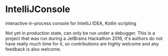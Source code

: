 # IntelliJConsole
interactive in-process console for IntelliJ IDEA, Kotlin scripting

Not yet in production state, can only be run under a debugger.
This is a project that was run during a JetBrains Hackathon 2016, it's authors do not have really much time for it, so contributions are highly welcome and any feedback is also welcome.
